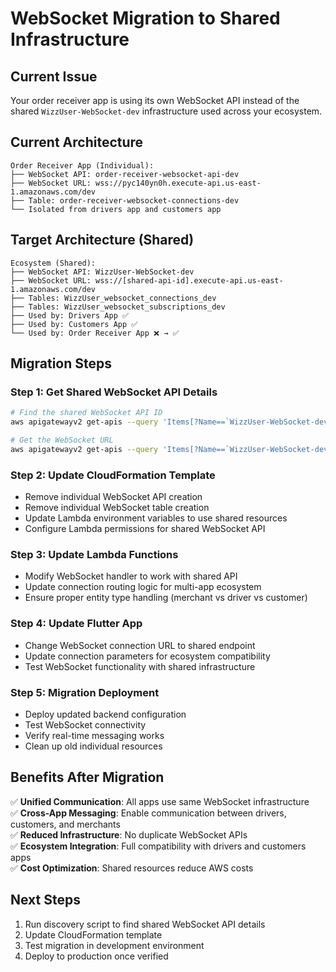 # WebSocket Migration to Shared Infrastructure

## Current Issue
Your order receiver app is using its own WebSocket API instead of the shared `WizzUser-WebSocket-dev` infrastructure used across your ecosystem.

## Current Architecture
```
Order Receiver App (Individual):
├── WebSocket API: order-receiver-websocket-api-dev
├── WebSocket URL: wss://pyc140yn0h.execute-api.us-east-1.amazonaws.com/dev
├── Table: order-receiver-websocket-connections-dev
└── Isolated from drivers app and customers app
```

## Target Architecture (Shared)
```
Ecosystem (Shared):
├── WebSocket API: WizzUser-WebSocket-dev
├── WebSocket URL: wss://[shared-api-id].execute-api.us-east-1.amazonaws.com/dev
├── Tables: WizzUser_websocket_connections_dev
├── Tables: WizzUser_websocket_subscriptions_dev
├── Used by: Drivers App ✅
├── Used by: Customers App ✅
└── Used by: Order Receiver App ❌ → ✅
```

## Migration Steps

### Step 1: Get Shared WebSocket API Details
```bash
# Find the shared WebSocket API ID
aws apigatewayv2 get-apis --query 'Items[?Name==`WizzUser-WebSocket-dev`]' --profile wizz-merchants-dev --region us-east-1

# Get the WebSocket URL
aws apigatewayv2 get-apis --query 'Items[?Name==`WizzUser-WebSocket-dev`].{ApiId:ApiId,Name:Name}' --profile wizz-merchants-dev --region us-east-1 --output table
```

### Step 2: Update CloudFormation Template
- Remove individual WebSocket API creation
- Remove individual WebSocket table creation  
- Update Lambda environment variables to use shared resources
- Configure Lambda permissions for shared WebSocket API

### Step 3: Update Lambda Functions
- Modify WebSocket handler to work with shared API
- Update connection routing logic for multi-app ecosystem
- Ensure proper entity type handling (merchant vs driver vs customer)

### Step 4: Update Flutter App
- Change WebSocket connection URL to shared endpoint
- Update connection parameters for ecosystem compatibility
- Test WebSocket functionality with shared infrastructure

### Step 5: Migration Deployment
- Deploy updated backend configuration
- Test WebSocket connectivity
- Verify real-time messaging works
- Clean up old individual resources

## Benefits After Migration
✅ **Unified Communication**: All apps use same WebSocket infrastructure  
✅ **Cross-App Messaging**: Enable communication between drivers, customers, and merchants  
✅ **Reduced Infrastructure**: No duplicate WebSocket APIs  
✅ **Ecosystem Integration**: Full compatibility with drivers and customers apps  
✅ **Cost Optimization**: Shared resources reduce AWS costs  

## Next Steps
1. Run discovery script to find shared WebSocket API details
2. Update CloudFormation template
3. Test migration in development environment
4. Deploy to production once verified
